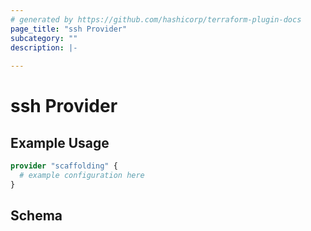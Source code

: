 ```yaml
---
# generated by https://github.com/hashicorp/terraform-plugin-docs
page_title: "ssh Provider"
subcategory: ""
description: |-
  
---
```


# ssh Provider



## Example Usage

```terraform
provider "scaffolding" {
  # example configuration here
}
```

<!-- schema generated by tfplugindocs -->
## Schema
